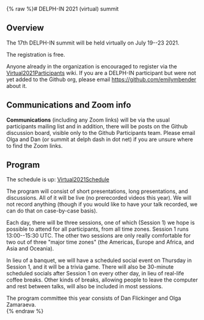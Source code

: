 {% raw %}# DELPH-IN 2021 (virtual) summit

## Overview

The 17th DELPH-IN summit will be held virtually on July 19--23 2021.

The registration is free.

Anyone already in the organization is encouraged to register via the [Virtual2021Participants](https://blog.inductorsoftware.com/docsproto/summits/Virtual2021Participants) wiki. If you are a DELPH-IN participant but were not yet added to the Github org, please email https://github.com/emilymbender about it. 

## Communications and Zoom info

**Communications** (including any Zoom links) will be via the usual participants mailing list and in addition, there will be posts on the Github discussion board, visible only to the Github Participants team. Please email Olga and Dan (or summit at delph dash in dot net) if you are unsure where to find the Zoom links.

## Program

The schedule is up: [Virtual2021Schedule](https://blog.inductorsoftware.com/docsproto/summits/Virtual2021Schedule)

The program will consist of short presentations, long presentations, and discussions. All of it will be live (no prerecorded videos this year). We will not record anything (though if you would like to have your talk recorded, we can do that on case-by-case basis).

Each day, there will be three sessions, one of which (Session 1) we hope is possible to attend for all participants, from all time zones. Session 1 runs 13:00--15:30 UTC. The other two sessions are only really comfortable for two out of three "major time zones" (the Americas, Europe and Africa, and Asia and Oceania).

In lieu of a banquet, we will have a scheduled social event on Thursday in Session 1, and it will be a trivia game. There will also be 30-minute scheduled socials after Session 1 on every other day, in lieu of real-life coffee breaks. Other kinds of breaks, allowing people to leave the computer and rest between talks, will also be included in most sessions.

The program committee this year consists of Dan Flickinger and Olga Zamaraeva.  
<update date omitted for speed>{% endraw %}
